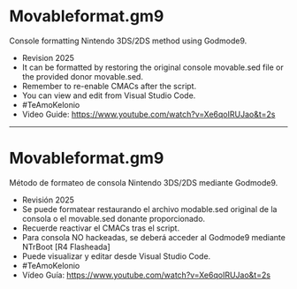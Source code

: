 # Movableformat.gm9
Console formatting Nintendo 3DS/2DS method using Godmode9.
- Revision 2025
- It can be formatted by restoring the original console movable.sed file or the provided donor movable.sed.
- Remember to re-enable CMACs after the script.
- You can view and edit from Visual Studio Code.
- #TeAmoKelonio
- Video Guide: https://www.youtube.com/watch?v=Xe6qoIRUJao&t=2s
  
_________

# Movableformat.gm9
Método de formateo de consola Nintendo 3DS/2DS mediante Godmode9. 
- Revisión 2025
- Se puede formatear restaurando el archivo modable.sed original de la consola o el movable.sed donante proporcionado.
- Recuerde reactivar el CMACs tras el script. 
- Para consola NO hackeadas, se deberá acceder al Godmode9 mediante NTrBoot [R4 Flasheada]
- Puede visualizar y editar desde Visual Studio Code.
- #TeAmoKelonio
- Vídeo Guía: https://www.youtube.com/watch?v=Xe6qoIRUJao&t=2s
